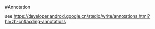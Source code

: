 #Annotation

see https://developer.android.google.cn/studio/write/annotations.html?hl=zh-cn#adding-annotations